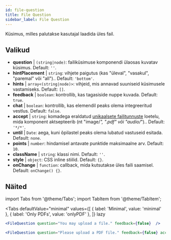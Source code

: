 ```yaml
---
id: file-question 
title: File Question
sidebar_label: File Question
---
```


Küsimus, milles palutakse kasutajal laadida üles fail.

## Valikud

* __question__ | `(string|node)`: failiküsimuse komponendi ülaosas kuvatav küsimus. Default: `''`.
* __hintPlacement__ | `string`: vihjete paigutus (kas "üleval", "vasakul", "paremal" või "all").. Default: `'bottom'`.
* __hints__ | `array<(string|node)>`: vihjeid, mis annavad suuniseid küsimusele vastamiseks. Default: `[]`.
* __feedback__ | `boolean`: kontrollib, kas tagasiside nuppe kuvada. Default: `true`.
* __chat__ | `boolean`: kontrollib, kas elemendil peaks olema integreeritud vestlus. Default: `false`.
* __accept__ | `string`: komadega eraldatud [unikaalsete failitunnuste](https://developer.mozilla.org/en-US/docs/Web/HTML/Element/input/file#unique_file_type_specifiers) loetelu, mida komponent aktsepteerib (nt "image/*", ".pdf" või "audio/*").. Default: `'*/*'`.
* __until__ | `Date`: aega, kuni õpilastel peaks olema lubatud vastuseid esitada. Default: `none`.
* __points__ | `number`: hindamisel antavate punktide maksimaalne arv. Default: `10`.
* __className__ | `string`: klassi nimi. Default: `''`.
* __style__ | `object`: CSS inline stiilid. Default: `{}`.
* __onChange__ | `function`: callback, mida kutsutakse üles faili saamisel. Default: `onChange() {}`.


## Näited

import Tabs from '@theme/Tabs';
import TabItem from '@theme/TabItem';

<Tabs
    defaultValue="minimal"
    values={[
        { label: 'Minimal', value: 'minimal' },
        { label: 'Only PDFs', value: 'onlyPDF' },
    ]}
    lazy
>

<TabItem value="minimal">

```jsx live
<FileQuestion question="You may upload a file." feedback={false}  />
```
</TabItem>

<TabItem value="onlyPDF">

```jsx live
<FileQuestion question="Please upload a PDF file." feedback={false} accept=".pdf" />
```

</TabItem>

</Tabs>
